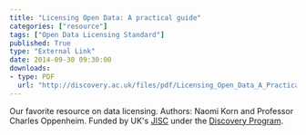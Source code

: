 ```yaml
---
title: "Licensing Open Data: A practical guide"
categories: ["resource"]
tags: ["Open Data Licensing Standard"]
published: True
type: "External Link"
date: 2014-09-30 09:30:00
downloads:
- type: PDF
  url: "http://discovery.ac.uk/files/pdf/Licensing_Open_Data_A_Practical_Guide.pdf"
---
```

Our favorite resource on data licensing. Authors: Naomi Korn and Professor Charles Oppenheim. Funded by UK's [JISC](http://jisc.ac.uk/) under the [Discovery Program](http://discovery.ac.uk/).
